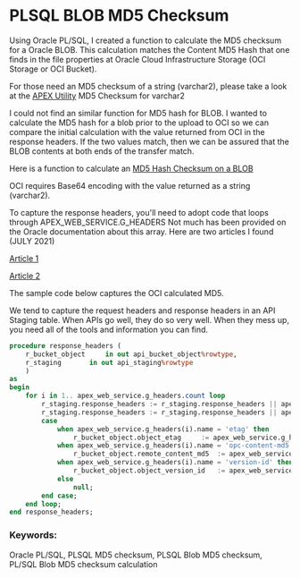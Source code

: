 # PLSQL BLOB MD5 Checksum
Using Oracle PL/SQL, I created a function to calculate the MD5 checksum for a Oracle BLOB. This calculation matches the Content MD5 Hash 
that one finds in the file properties at Oracle Cloud Infrastructure Storage (OCI Storage or OCI Bucket).

For those need an MD5 checksum of a string (varchar2), please take a look at the [APEX Utility](https://docs.oracle.com/en/database/oracle/application-express/20.2/aeapi/MD5_CHECKSUM-Function.html#GUID-025DF33F-CC93-4702-BB6E-453397BD7195) MD5 Checksum for varchar2

I could not find an similar function for MD5 hash for BLOB.
I wanted to calculate the MD5 hash for a blob prior to the upload to OCI so we can compare the
initial calculation with the value returned from OCI in the response headers. If the two
values match, then we can be assured that the BLOB contents at both ends of the transfer
match.

Here is a function to calculate an [MD5 Hash Checksum on a BLOB](https://github.com/cmoore-sp/blob_md5_checksum/blob/main/blob_md5_checksum)

OCI requires Base64 encoding with the value returned as a string (varchar2).

To capture the response headers, you'll need to adopt code that loops through
APEX_WEB_SERVICE.G_HEADERS
Not much has been provided on the Oracle documentation about this array. Here are two
articles I found (JULY 2021)

[Article 1](https://docs.oracle.com/en/database/oracle/application-express/20.2/aeapi/Retrieving-Cookies-and-HTTP-Headers.html#GUID-39ADA850-DDD1-4A71-834A-1F7BC4FB2269)

[Article 2](https://docs.oracle.com/en/database/oracle/application-express/20.2/aeapi/MAKE_REST_REQUEST-Procedure-Signature-1.html#GUID-8E618B80-FDE9-475C-BC0C-B7C985FCECFF)

The sample code below captures the OCI calculated MD5.

We tend to capture the request headers and response headers in an API Staging table. When APIs go well, they do so very well.
When they mess up, you need all of the tools and information you can find.

```sql
procedure response_headers (
	r_bucket_object		in out api_bucket_object%rowtype,
	r_staging		in out api_staging%rowtype
	)
as
begin
	for i in 1.. apex_web_service.g_headers.count loop
		r_staging.response_headers := r_staging.response_headers || apex_web_service.g_headers(i).name||':';
		r_staging.response_headers := r_staging.response_headers || apex_web_service.g_headers(i).value || lf;
		case 
			when apex_web_service.g_headers(i).name = 'etag' then
				r_bucket_object.object_etag		:= apex_web_service.g_headers(i).value;
			when apex_web_service.g_headers(i).name = 'opc-content-md5' then				
				r_bucket_object.remote_content_md5	:= apex_web_service.g_headers(i).value;
			when apex_web_service.g_headers(i).name = 'version-id' then	
				r_bucket_object.object_version_id 	:= apex_web_service.g_headers(i).value;
			else
				null;
		end case;
	end loop;	
end response_headers;
```
### Keywords:
Oracle PL/SQL, PLSQL MD5 checksum, PLSQL Blob MD5 checksum, PL/SQL Blob MD5 checksum calculation

